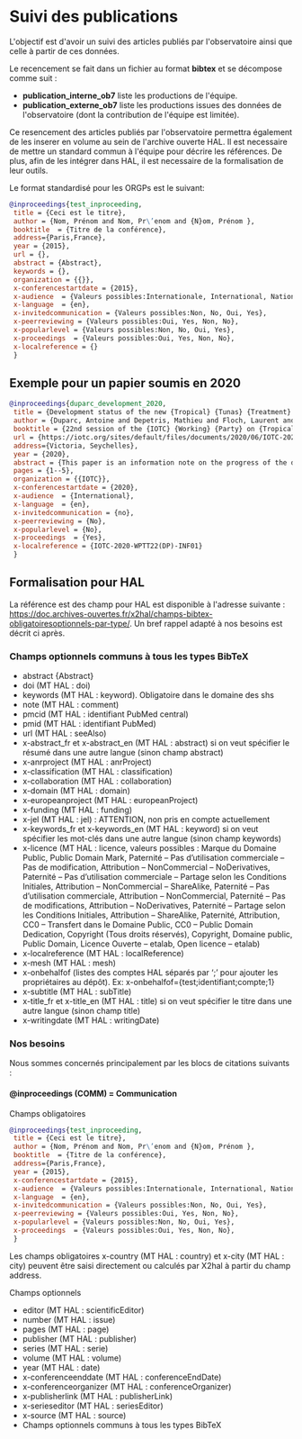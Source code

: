# Suivi des publications

L'objectif est d'avoir un suivi des articles publiés par l'observatoire ainsi que celle à partir de ces données.

Le recencement se fait dans un fichier au format **bibtex** et se décompose comme suit :

- **publication_interne_ob7** liste les productions de l'équipe.
- **publication_externe_ob7** liste les productions issues des données de l'observatoire (dont la contribution de l'équipe est limitée).

Ce resencement des articles publiés par l'observatoire permettra également de les inserer en volume au sein de l'archive ouverte HAL. Il est necessaire de mettre un standard commun à l'équipe pour décrire les références. De plus, afin de les intégrer dans HAL, il est necessaire de la formalisation de leur outils.

Le format standardisé pour les ORGPs est le suivant:

```bib
@inproceedings{test_inproceeding,
 title = {Ceci est le titre},
 author = {Nom, Prénom and Nom, Pr\’enom and {N}om, Prénom },
 booktitle  = {Titre de la conférence},
 address={Paris,France},
 year = {2015},
 url = {},
 abstract = {Abstract},
 keywords = {},
 organization = {{}},
 x-conferencestartdate = {2015},
 x-audience  = {Valeurs possibles:Internationale, International, Nationale, National, Non spécifiée, Not set},
 x-language  = {en},
 x-invitedcommunication = {Valeurs possibles:Non, No, Oui, Yes},
 x-peerreviewing = {Valeurs possibles:Oui, Yes, Non, No},
 x-popularlevel = {Valeurs possibles:Non, No, Oui, Yes},
 x-proceedings  = {Valeurs possibles:Oui, Yes, Non, No},
 x-localreference = {}
 }
```

## Exemple pour un papier soumis en 2020

```bib
@inproceedings{duparc_development_2020,
 title = {Development status of the new {Tropical} {Tunas} {Treatment} ({T3}) software},
 author = {Duparc, Antoine and Depetris, Mathieu and Floch, Laurent and Cauquil, Pascal and Bach, Pascal and Lebranchu, Julien},
 booktitle = {22nd session of the {IOTC} {Working} {Party} on {Tropical} {Tunas} - {Data} preparatory meeting},
 url = {https://iotc.org/sites/default/files/documents/2020/06/IOTC-2020-WPTT22DP-INF01.pdf}
 address={Victoria, Seychelles},
 year = {2020},
 abstract = {This paper is an information note on the progress of the development of the new version of T3 following the development of a new statistical model.},
 pages = {1--5},
 organization = {{IOTC}},
 x-conferencestartdate = {2020},
 x-audience  = {International},
 x-language  = {en},
 x-invitedcommunication = {no},
 x-peerreviewing = {No},
 x-popularlevel = {No},
 x-proceedings  = {Yes},
 x-localreference = {IOTC-2020-WPTT22(DP)-INF01}
 }
 ```

## Formalisation pour HAL

La référence est des champ pour HAL est disponible à l'adresse suivante : <https://doc.archives-ouvertes.fr/x2hal/champs-bibtex-obligatoiresoptionnels-par-type/>.
Un bref rappel adapté à nos besoins est décrit ci après.

### Champs optionnels communs à tous les types BibTeX

- abstract {Abstract}
- doi (MT HAL : doi)
- keywords (MT HAL : keyword). Obligatoire dans le domaine des shs
- note (MT HAL : comment)
- pmcid (MT HAL : identifiant PubMed central)
- pmid (MT HAL : identifiant PubMed)
- url (MT HAL : seeAlso)
- x-abstract_fr et x-abstract_en (MT HAL : abstract) si on veut spécifier le résumé dans une autre langue (sinon champ abstract)
- x-anrproject (MT HAL : anrProject)
- x-classification (MT HAL : classification)
- x-collaboration (MT HAL : collaboration)
- x-domain (MT HAL : domain)
- x-europeanproject (MT HAL : europeanProject)
- x-funding (MT HAL : funding)
- x-jel (MT HAL : jel) : ATTENTION, non pris en compte actuellement
- x-keywords_fr et x-keywords_en (MT HAL : keyword) si on veut spécifier les mot-clés dans une autre langue (sinon champ keywords)
- x-licence (MT HAL : licence, valeurs possibles : Marque du Domaine Public, Public Domain Mark, Paternité – Pas d’utilisation commerciale – Pas de modification, Attribution – NonCommercial – NoDerivatives, Paternité – Pas d’utilisation commerciale – Partage selon les Conditions Initiales, Attribution – NonCommercial – ShareAlike, Paternité – Pas d’utilisation commerciale, Attribution – NonCommercial, Paternité – Pas de modifications, Attribution – NoDerivatives, Paternité – Partage selon les Conditions Initiales, Attribution – ShareAlike, Paternité, Attribution, CC0 – Transfert dans le Domaine Public, CC0 – Public Domain Dedication, Copyright (Tous droits réservés), Copyright, Domaine public, Public Domain, Licence Ouverte – etalab, Open licence – etalab)
- x-localreference (MT HAL : localReference)
- x-mesh (MT HAL : mesh)
- x-onbehalfof (listes des comptes HAL séparés par ‘;’ pour ajouter les propriétaires au dépôt). Ex: x-onbehalfof={test;identifiant;compte;1}
- x-subtitle (MT HAL : subTitle)
- x-title_fr et x-title_en (MT HAL : title) si on veut spécifier le titre dans une autre langue (sinon champ title)
- x-writingdate (MT HAL : writingDate)

### Nos besoins

Nous sommes concernés principalement par les blocs de citations suivants :

#### @inproceedings (COMM) = Communication

Champs obligatoires

```bib
@inproceedings{test_inproceeding,
 title = {Ceci est le titre},
 author = {Nom, Prénom and Nom, Pr\’enom and {N}om, Prénom },
 booktitle  = {Titre de la conférence},
 address={Paris,France},
 year = {2015},
 x-conferencestartdate = {2015},
 x-audience  = {Valeurs possibles:Internationale, International, Nationale, National, Non spécifiée, Not set},
 x-language  = {en},
 x-invitedcommunication = {Valeurs possibles:Non, No, Oui, Yes},
 x-peerreviewing = {Valeurs possibles:Oui, Yes, Non, No},
 x-popularlevel = {Valeurs possibles:Non, No, Oui, Yes},
 x-proceedings  = {Valeurs possibles:Oui, Yes, Non, No},
 }
```

Les champs obligatoires x-country (MT HAL : country) et x-city (MT HAL : city) peuvent être saisi directement ou calculés par X2hal à partir du champ address.

Champs optionnels

- editor (MT HAL : scientificEditor)
- number (MT HAL : issue)
- pages (MT HAL : page)
- publisher (MT HAL : publisher)
- series (MT HAL : serie)
- volume (MT HAL : volume)
- year (MT HAL : date)
- x-conferenceenddate (MT HAL : conferenceEndDate)
- x-conferenceorganizer (MT HAL : conferenceOrganizer)
- x-publisherlink (MT HAL : publisherLink)
- x-serieseditor (MT HAL : seriesEditor)
- x-source (MT HAL : source)
- Champs optionnels communs à tous les types BibTeX
